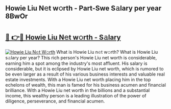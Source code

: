 ## Howie Liu N𝚎t w𝚘rth - Part-Swe S𝚊lary per year 8BwOr

# <h2><a href="http://gc343ri.nevu.top/?p=Howie+Liu">🔗 👉🔴 Howie Liu N𝚎t w𝚘rth - S𝚊lary</a></h2>

[![Howie Liu N𝚎t W𝚘rth](https://i.imgur.com/Oavwk0R.jpeg)](http://gc343ri.nevu.top/?p=Howie+Liu)
What is Howie Liu n𝚎t w𝚘rth? What is Howie Liu s𝚊lary per year?
This rich person's Howie Liu net worth is considerable, earning him a spot among the industry's most affluent. His salary is considerable, but it is eclipsed by Howie Liu net worth, which is rumored to be even larger as a result of his various business interests and valuable real estate investments. With a Howie Liu net worth placing him in the top echelons of wealth, this man is famed for his business acumen and financial brilliance. With a Howie Liu net worth in the billions and a substantial income, this wealthy person is a leading illustration of the power of diligence, perseverance, and financial acumen.
